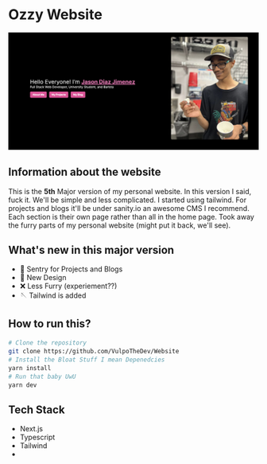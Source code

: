 # Ozzy Website
![Preview of the design of the website](public/banner.png)

## Information about the website
This is the **5th** Major version of my personal website. In this version I said, fuck it. We'll be simple and less complicated. I started using tailwind. For projects and blogs it'll be under sanity.io an awesome CMS I recommend. Each section is their own page rather than all in the home page. Took away the furry parts of my personal website (might put it back, we'll see).

## What's new in this major version
- 🧾 Sentry for Projects and Blogs
- 🎨 New Design
- ❌ Less Furry (experiement??)
- 🪡 Tailwind is added

## How to run this?

```bash
# Clone the repository
git clone https://github.com/VulpoTheDev/Website
# Install the Bloat Stuff I mean Depenedcies
yarn install
# Run that baby UwU
yarn dev
```

## Tech Stack
- Next.js 
- Typescript
- Tailwind
- 